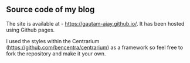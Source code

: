 ## Source code of my blog

The site is available at - https://gautam-ajay.github.io/. It has been hosted using Github pages.

I used the styles within the Centrarium (https://github.com/bencentra/centrarium) as a framework so feel free to fork the repository and make it your own.

